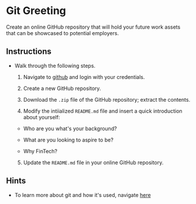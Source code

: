 # Git Greeting

Create an online GitHub repository that will hold your future work assets that can be showcased to potential employers. 

## Instructions

* Walk through the following steps.

  1. Navigate to [github](www.github.com) and login with your credentials. 

  2. Create a new GitHub repository.

  3. Download the `.zip` file of the GitHub repository; extract the contents.

  4. Modify the intiialized `README.md` file and insert a quick introduction about yourself:

    * Who are you what's your background?

    * What are you looking to aspire to be?

    * Why FinTech?

  5. Update the `README.md` file in your online GitHub repository.

## Hints

* To learn more about git and how it's used, navigate [here](https://www.atlassian.com/git/tutorials/what-is-git)  